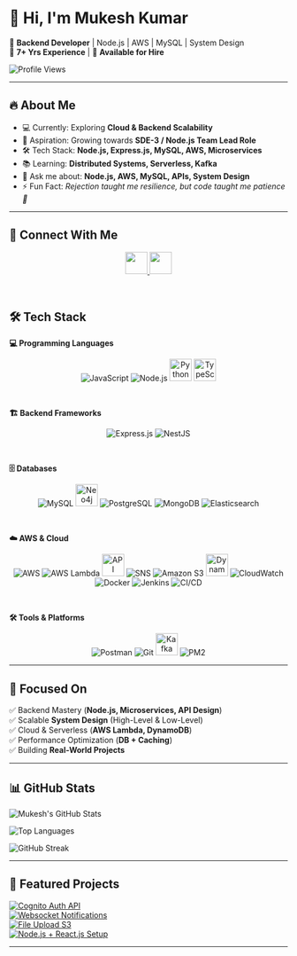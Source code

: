 # 👋 Hi, I'm Mukesh Kumar  

🚀 **Backend Developer** | Node.js | AWS | MySQL | System Design  
💼 **7+ Yrs Experience** | 🤝 **Available for Hire**  

![Profile Views](https://komarev.com/ghpvc/?username=singh-mukesh&color=blue&style=flat-square)

---

## 🔥 About Me  
- 💻 Currently: Exploring **Cloud & Backend Scalability**  
- 🎯 Aspiration: Growing towards **SDE-3 / Node.js Team Lead Role**  
- 🛠 Tech Stack: **Node.js, Express.js, MySQL, AWS, Microservices**  
- 📚 Learning: **Distributed Systems, Serverless, Kafka**  
- 💬 Ask me about: **Node.js, AWS, MySQL, APIs, System Design**  
- ⚡ Fun Fact: *Rejection taught me resilience, but code taught me patience 🙂*  

---
## 🔗 Connect With Me  
<p align="center">
  <a href="https://linkedin.com/in/inmukesh-kumar" target="_blank">
    <img src="https://skillicons.dev/icons?i=linkedin" height="40" />
  </a>
  <a href="mailto:mk586440@gmail.com" target="_blank">
    <img src="https://skillicons.dev/icons?i=gmail" height="40" />
  </a>
</p>

<br>

## 🛠 Tech Stack  

**💻 Programming Languages**  
<p align="center">
  <img src="https://img.icons8.com/color/48/000000/javascript.png" alt="JavaScript"/>
  <img src="https://img.icons8.com/fluency/48/000000/node-js.png" alt="Node.js"/>
  <img src="https://cdn.jsdelivr.net/npm/simple-icons@v9/icons/python.svg" height="40" title="Python" />
  <img src="https://cdn.jsdelivr.net/npm/simple-icons@v9/icons/typescript.svg" height="40" title="TypeScript" />
</p>

<br>

**🏗️ Backend Frameworks**  
<p align="center">
  <img src="https://img.icons8.com/ios/50/000000/express-js.png" alt="Express.js"/>
  <img src="https://img.icons8.com/color/48/000000/nestjs.png" alt="NestJS"/>
</p>

<br>

**🗄️ Databases**  
<p align="center">
  <img src="https://img.icons8.com/color/48/000000/mysql-logo.png" alt="MySQL"/>
  <img src="https://cdn.jsdelivr.net/npm/simple-icons@v9/icons/neo4j.svg" height="40" title="Neo4j" alt="Neo4j"/>
  <img src="https://img.icons8.com/color/48/000000/postgreesql.png" alt="PostgreSQL"/>
  <img src="https://img.icons8.com/color/48/000000/mongodb.png" alt="MongoDB"/>
  <img src="https://img.icons8.com/color/48/000000/elasticsearch.png" alt="Elasticsearch"/>
</p>

<br>

**☁️ AWS & Cloud**  
<p align="center">
  <img src="https://img.icons8.com/color/48/000000/amazon-web-services.png" alt="AWS"/>
  <img src="https://img.icons8.com/color/48/000000/lambda.png" alt="AWS Lambda"/>
  <img src="https://cdn.jsdelivr.net/npm/simple-icons@v9/icons/apachespark.svg" height="40" title="API Gateway" />
  <img src="https://img.icons8.com/fluency/48/000000/communication.png" alt="SNS"/>
  <img src="https://img.icons8.com/color/48/000000/amazon-s3.png" alt="Amazon S3"/>
  <img src="https://cdn.jsdelivr.net/npm/simple-icons@v9/icons/amazondynamodb.svg" height="40" title="DynamoDB" />
  <img src="https://img.icons8.com/color/48/000000/cloud.png" alt="CloudWatch"/>
  <img src="https://img.icons8.com/color/48/000000/docker.png" alt="Docker"/>
  <img src="https://img.icons8.com/color/48/000000/jenkins.png" alt="Jenkins"/>
  <img src="https://img.icons8.com/fluency/48/000000/github.png" alt="CI/CD"/>
</p>

<br>

**🛠 Tools & Platforms**  
<p align="center">
  <img src="https://img.icons8.com/dusk/48/000000/postman-api.png" alt="Postman"/>
  <img src="https://img.icons8.com/color/48/000000/git.png" alt="Git"/>
  <img src="https://cdn.jsdelivr.net/npm/simple-icons@v9/icons/apachekafka.svg" height="40" title="Kafka" />
  <img src="https://img.icons8.com/color/48/000000/console.png" alt="PM2"/>
</p>

---

## 🚀 Focused On  

✅ Backend Mastery (**Node.js, Microservices, API Design**)  
✅ Scalable **System Design** (High-Level & Low-Level)  
✅ Cloud & Serverless (**AWS Lambda, DynamoDB**)  
✅ Performance Optimization (**DB + Caching**)  
✅ Building **Real-World Projects**  

---

## 📊 GitHub Stats  

![Mukesh's GitHub Stats](https://github-readme-stats.vercel.app/api?username=singh-mukesh&show_icons=true&theme=tokyonight&hide_border=true)  

![Top Languages](https://github-readme-stats.vercel.app/api/top-langs/?username=singh-mukesh&layout=compact&theme=tokyonight&hide_border=true)  

![GitHub Streak](https://streak-stats.demolab.com?user=singh-mukesh&theme=tokyonight&hide_border=true)  

---

## 📌 Featured Projects  

[![Cognito Auth API](https://github-readme-stats.vercel.app/api/pin/?username=singh-mukesh&repo=cognito-auth-api&theme=tokyonight)](https://github.com/singh-mukesh/cognito-auth-api)  
[![Websocket Notifications](https://github-readme-stats.vercel.app/api/pin/?username=singh-mukesh&repo=websocket-notifications&theme=tokyonight)](https://github.com/singh-mukesh/websocket-notifications)  
[![File Upload S3](https://github-readme-stats.vercel.app/api/pin/?username=singh-mukesh&repo=file-uplaod-s3&theme=tokyonight)](https://github.com/singh-mukesh/file-uplaod-s3)  
[![Node.js + React.js Setup](https://github-readme-stats.vercel.app/api/pin/?username=singh-mukesh&repo=Nodejs_Reactjs_project_setup&theme=tokyonight)](https://github.com/singh-mukesh/Nodejs_Reactjs_project_setup)  

---
